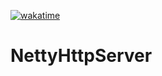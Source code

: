[![wakatime](https://wakatime.com/badge/user/72047d25-7643-4124-9850-1dd48ddf85f0/project/f69f5a22-c51e-4cee-9f68-ef814c70ee25.svg)](https://wakatime.com/badge/user/72047d25-7643-4124-9850-1dd48ddf85f0/project/f69f5a22-c51e-4cee-9f68-ef814c70ee25)
# NettyHttpServer
